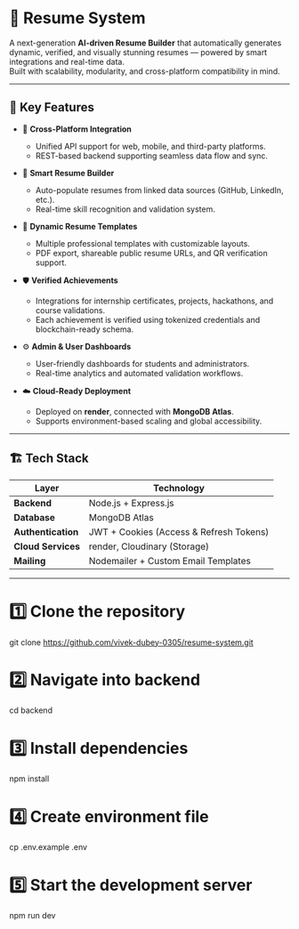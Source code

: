 # 🧠 Resume System

A next-generation **AI-driven Resume Builder** that automatically generates dynamic, verified, and visually stunning resumes — powered by smart integrations and real-time data.  
Built with scalability, modularity, and cross-platform compatibility in mind.

---

## 🚀 Key Features

- 🧩 **Cross-Platform Integration**
  - Unified API support for web, mobile, and third-party platforms.
  - REST-based backend supporting seamless data flow and sync.

- 🧠 **Smart Resume Builder**
  - Auto-populate resumes from linked data sources (GitHub, LinkedIn, etc.).
  - Real-time skill recognition and validation system.

- 🧾 **Dynamic Resume Templates**
  - Multiple professional templates with customizable layouts.
  - PDF export, shareable public resume URLs, and QR verification support.

- 🛡️ **Verified Achievements**
  - Integrations for internship certificates, projects, hackathons, and course validations.
  - Each achievement is verified using tokenized credentials and blockchain-ready schema.

- ⚙️ **Admin & User Dashboards**
  - User-friendly dashboards for students and administrators.
  - Real-time analytics and automated validation workflows.

- ☁️ **Cloud-Ready Deployment**
  - Deployed on **render**, connected with **MongoDB Atlas**.
  - Supports environment-based scaling and global accessibility.

---

## 🏗️ Tech Stack

| Layer | Technology |
|-------|-------------|
| **Backend** | Node.js + Express.js |
| **Database** | MongoDB Atlas |
| **Authentication** | JWT + Cookies (Access & Refresh Tokens) |
| **Cloud Services** | render, Cloudinary (Storage) |
| **Mailing** | Nodemailer + Custom Email Templates |

---


# 1️⃣ Clone the repository
git clone https://github.com/vivek-dubey-0305/resume-system.git

# 2️⃣ Navigate into backend
cd backend

# 3️⃣ Install dependencies
npm install

# 4️⃣ Create environment file
cp .env.example .env

# 5️⃣ Start the development server
npm run dev

